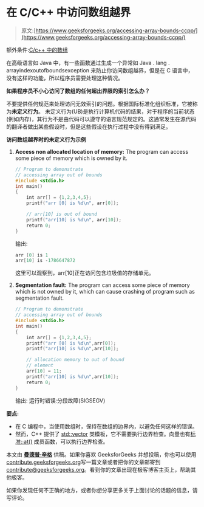 # 在 C/C++ 中访问数组越界

> 原文:[https://www.geeksforgeeks.org/accessing-array-bounds-ccpp/](https://www.geeksforgeeks.org/accessing-array-bounds-ccpp/)

额外条件:[C/c++ 中的数组](https://www.geeksforgeeks.org/arrays-in-c-language-set-1-introduction/)

在高级语言如 Java 中，有一些函数通过生成一个异常如 Java . lang . arrayindexoutofboundsexception 来防止你访问数组越界，但是在 C 语言中，没有这样的功能，所以程序员需要处理这种情况。

**如果程序员不小心访问了数组的任何超出界限的索引怎么办？**

不要提供任何规范来处理访问无效索引的问题。根据国际标准化组织标准，它被称为**未定义行为**。
未定义行为(UB)是执行计算机代码的结果，对于程序的当前状态(例如内存)，其行为不是由代码可以遵守的语言规范规定的。这通常发生在源代码的翻译者做出某些假设时，但是这些假设在执行过程中没有得到满足。

**访问数组越界时的未定义行为示例**

1.  **Access non allocated location of memory:** The program can access some piece of memory which is owned by it.

    ```cpp
    // Program to demonstrate 
    // accessing array out of bounds
    #include <stdio.h>
    int main()
    {
        int arr[] = {1,2,3,4,5};
        printf("arr [0] is %d\n", arr[0]);

        // arr[10] is out of bound
        printf("arr[10] is %d\n", arr[10]);
        return 0;
    }
    ```

    输出:

    ```cpp
    arr [0] is 1
    arr[10] is -1786647872

    ```

    这里可以观察到，arr[10]正在访问包含垃圾值的存储单元。

2.  **Segmentation fault:** The program can access some piece of memory which is not owned by it, which can cause crashing of program such as segmentation fault.

    ```cpp
    // Program to demonstrate 
    // accessing array out of bounds
    #include <stdio.h>
    int main()
    {
        int arr[] = {1,2,3,4,5};
        printf("arr [0] is %d\n",arr[0]);
        printf("arr[10] is %d\n",arr[10]);

        // allocation memory to out of bound 
        // element
        arr[10] = 11;
        printf("arr[10] is %d\n",arr[10]);
        return 0;
    }
    ```

    输出:
    运行时错误:分段故障(SIGSEGV)

**要点:**

*   在 C 编程中，当使用数组时，保持在数组的边界内，以避免任何这样的错误。
*   然而，C++ 提供了 [std::vector](https://www.geeksforgeeks.org/vector-in-cpp-stl/) 类模板，它不需要执行边界检查。向量也有[标准::at()](https://www.geeksforgeeks.org/stdbasic_stringat/) 成员函数，可以执行边界检查。

本文由 **[曼德普·辛格](https://github.com/msdeep14)** 供稿。如果你喜欢 GeeksforGeeks 并想投稿，你也可以使用[contribute.geeksforgeeks.org](http://www.contribute.geeksforgeeks.org)写一篇文章或者把你的文章邮寄到 contribute@geeksforgeeks.org。看到你的文章出现在极客博客主页上，帮助其他极客。

如果你发现任何不正确的地方，或者你想分享更多关于上面讨论的话题的信息，请写评论。